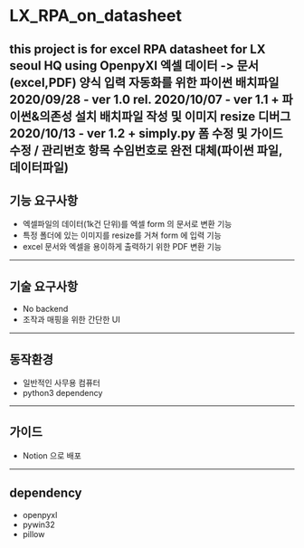 # LX_RPA_on_datasheet

this project is for excel RPA datasheet for LX seoul HQ using OpenpyXl
엑셀 데이터 -> 문서(excel,PDF) 양식 입력 자동화를 위한 파이썬 배치파일
2020/09/28 - ver 1.0 rel.
2020/10/07 - ver 1.1 + 파이썬&의존성 설치 배치파일 작성 및 이미지 resize 디버그
2020/10/13 - ver 1.2 + simply.py 폼 수정 및 가이드 수정 /  관리번호 항목 수임번호로 완전 대체(파이썬 파일, 데이터파일)
---
## 기능 요구사항
-  엑셀파일의 데이터(1k건 단위)를 엑셀 form 의 문서로 변환 기능
-  특정 폴더에 있는 이미지를 resize를 거쳐 form 에 입력 기능 
-  excel 문서와 엑셀을 용이하게 출력하기 위한 PDF 변환 기능  

---
## 기술 요구사항
- No backend
- 조작과 매핑을 위한 간단한 UI

---
## 동작환경
- 일반적인 사무용 컴퓨터
- python3 dependency

---
## 가이드
- Notion 으로 배포

---
## dependency
- openpyxl
- pywin32
- pillow